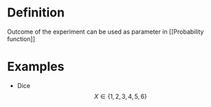 # Definition
Outcome of the experiment
can be used as parameter in [[Probability function]]

# Examples
- Dice $$
X \in \{ 1, 2,3 ,4, 5,6 \}
$$



